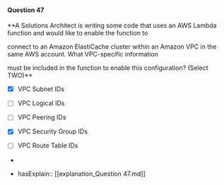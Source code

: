 #### Question  47

**A Solutions Architect is writing some code that uses an AWS Lambda function and would like to enable the function to

connect to an Amazon ElastiCache cluster within an Amazon VPC in the same AWS account. What VPC-specific information

must be included in the function to enable this configuration? (Select TWO)**

- [x] VPC Subnet IDs

- [ ] VPC Logical IDs

- [ ] VPC Peering IDs

- [x] VPC Security Group IDs

- [ ] VPC Route Table IDs

*

- hasExplain:: [[explanation_Question  47.md]]
